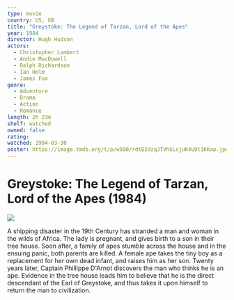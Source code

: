 ```yaml
---
type: movie
country: US, GB
title: "Greystoke: The Legend of Tarzan, Lord of the Apes"
year: 1984
director: Hugh Hudson
actors:
  - Christopher Lambert
  - Andie MacDowell
  - Ralph Richardson
  - Ian Holm
  - James Fox
genre:
  - Adventure
  - Drama
  - Action
  - Romance
length: 2h 23m
shelf: watched
owned: false
rating:
watched: 1984-03-30
poster: https://image.tmdb.org/t/p/w500/rdtEIdzqJTVhSLsjuR4U9t1KKxp.jpg
---
```


# Greystoke: The Legend of Tarzan, Lord of the Apes (1984)

![](https://image.tmdb.org/t/p/w500/rdtEIdzqJTVhSLsjuR4U9t1KKxp.jpg)

A shipping disaster in the 19th Century has stranded a man and woman in the wilds of Africa. The lady is pregnant, and gives birth to a son in their tree house. Soon after, a family of apes stumble across the house and in the ensuing panic, both parents are killed. A female ape takes the tiny boy as a replacement for her own dead infant, and raises him as her son. Twenty years later, Captain Phillippe D'Arnot discovers the man who thinks he is an ape. Evidence in the tree house leads him to believe that he is the direct descendant of the Earl of Greystoke, and thus takes it upon himself to return the man to civilization.